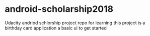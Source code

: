 # android-scholarship2018
Udacity andriod schlorship project repo for learning
this project is a birthday card application a basic ui to get started
